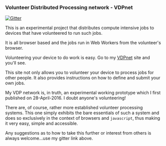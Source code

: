 ### Volunteer Distributed Processing network - VDPnet

[![Gitter](https://badges.gitter.im/dthwaite/VDPnet.svg)](https://gitter.im/dthwaite/VDPnet?utm_source=badge&utm_medium=badge&utm_campaign=pr-badge&utm_content=badge)

This is an experimental project that distributes compute intensive jobs to devices that have volunteered to run such jobs.

It is all browser based and the jobs run in Web Workers from the volunteer's browser.

Volunteering your device to do work is easy. Go to my [VDPnet](http://vdpnet.cloud) site and you'll see.

This site not only allows you to volunteer your device to process jobs for other people. It also provides instructions on how to define and submit your own jobs.

My VDP network is, in truth, an experimental working prototype which I first published on 28-April-2016. I doubt anyone's volunteering!

There are, of course, rather more established volunteer processing systems. This one simply exhibits the bare essentials of such a system and does so exclusively in the context of browsers and `javascript`, thus making it very easy, simple and accessible.

Any suggestions as to how to take this further or interest from others is always welcome...use my gitter link above.

